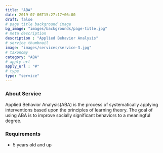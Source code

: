 ```yaml
---
title: "ABA"
date: 2019-07-06T15:27:17+06:00
draft: false
# page title background image
bg_image: "images/backgrounds/page-title.jpg"
# meta description
description : "Applied Behavior Analysis"
# service thumbnail
image: "images/services/service-3.jpg"
# taxonomy
category: "ABA"
# apply url
apply_url : "#"
# type
type: "service"
---
```



### About Service

Applied Behavior Analysis(ABA) is the process of systematically applying
interventions based upon the principles of learning theory. The goal of using
ABA is to improve socially significant behaviors to a meaningful degree.


### Requirements

* 5 years old and up
